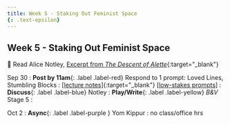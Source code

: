 ```yaml
---
title: Week 5 - Staking Out Feminist Space
{: .text-epsilon}
---
```


## Week 5 - Staking Out Feminist Space

📖 Read Alice Notley, [Excerpt from *The Descent of Alette*](/assets/pdfs/notley_descent_of_alette_bk1_excerpt.pdf){:target="_blank"}   

Sep 30
: **Post by 11am**{: .label .label-red} Respond to 1 prompt: Loved Lines, Stumbling Blocks
  : [[lecture notes]](#){:target="_blank"}  [[low-stakes prompts](/prompts.md)]
: **Discuss**{: .label .label-blue} Notley
: **Play/Write**{: .label .label-yellow} *B&V* Stage 5
  : &nbsp;

  
Oct 2
: **Async**{: .label .label-purple } Yom Kippur
  : no class/office hrs